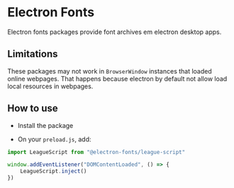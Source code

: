 # Electron Fonts

Electron fonts packages provide font archives em electron desktop apps.

## Limitations

These packages may not work in `BrowserWindow` instances that loaded online webpages. That happens because electron by default not allow load local resources in webpages.

## How to use

* Install the package

* On your `preload.js`, add:

```ts
import LeagueScript from "@electron-fonts/league-script"

window.addEventListener("DOMContentLoaded", () => {
    LeagueScript.inject()
})
```